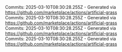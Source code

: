 Commits: 2025-03-10T08:30:28.255Z - Generated via https://github.com/marketplace/actions/artificial-grass
<br>
Commits: 2025-03-10T08:30:28.255Z - Generated via https://github.com/marketplace/actions/artificial-grass
<br>
Commits: 2025-03-10T08:30:28.255Z - Generated via https://github.com/marketplace/actions/artificial-grass
<br>
Commits: 2025-03-10T08:30:28.255Z - Generated via https://github.com/marketplace/actions/artificial-grass
<br>

